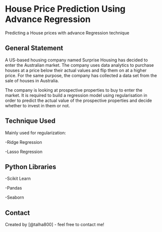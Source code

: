 # House Price Prediction Using Advance Regression
Predicting a House prices with advance Regression technique


## General Statement
A US-based housing company named Surprise Housing has decided to enter the Australian market. 
The company uses data analytics to purchase houses at a price below their actual values and flip them on at a higher price. 
For the same purpose, the company has collected a data set from the sale of houses in Australia.

The company is looking at prospective properties to buy to enter the market. 
It is required to build a regression model using regularisation in order to predict the actual value of the prospective properties and decide whether to invest in them or not.


## Technique Used
Mainly used for regularization:

-Ridge Regression

-Lasso Regression

<!-- You don't have to answer all the questions - just the ones relevant to your project. -->


## Python Libraries
-Scikit Learn

-Pandas 

-Seaborn




## Contact
Created by [@talha800] - feel free to contact me!


<!-- Optional -->
<!-- ## License -->
<!-- This project is open source and available under the [... License](). -->

<!-- You don't have to include all sections - just the one's relevant to your project -->
